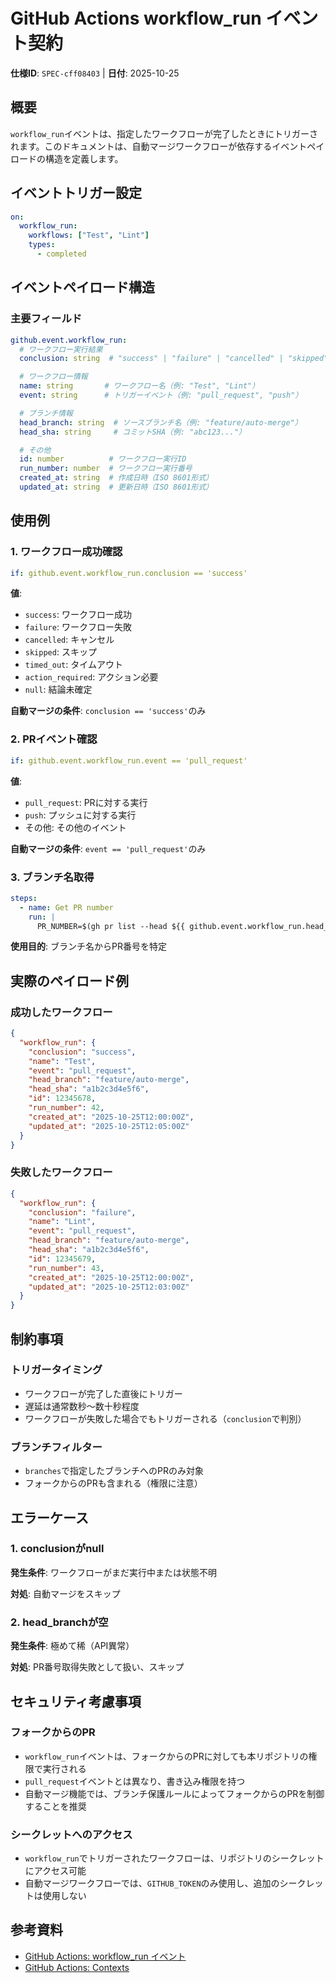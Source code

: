 # GitHub Actions workflow_run イベント契約

**仕様ID**: `SPEC-cff08403` | **日付**: 2025-10-25

## 概要

`workflow_run`イベントは、指定したワークフローが完了したときにトリガーされます。このドキュメントは、自動マージワークフローが依存するイベントペイロードの構造を定義します。

## イベントトリガー設定

```yaml
on:
  workflow_run:
    workflows: ["Test", "Lint"]
    types:
      - completed
```

## イベントペイロード構造

### 主要フィールド

```yaml
github.event.workflow_run:
  # ワークフロー実行結果
  conclusion: string  # "success" | "failure" | "cancelled" | "skipped" | "timed_out" | "action_required" | null

  # ワークフロー情報
  name: string       # ワークフロー名（例: "Test", "Lint"）
  event: string      # トリガーイベント（例: "pull_request", "push"）

  # ブランチ情報
  head_branch: string  # ソースブランチ名（例: "feature/auto-merge"）
  head_sha: string     # コミットSHA（例: "abc123..."）

  # その他
  id: number          # ワークフロー実行ID
  run_number: number  # ワークフロー実行番号
  created_at: string  # 作成日時（ISO 8601形式）
  updated_at: string  # 更新日時（ISO 8601形式）
```

## 使用例

### 1. ワークフロー成功確認

```yaml
if: github.event.workflow_run.conclusion == 'success'
```

**値**:
- `success`: ワークフロー成功
- `failure`: ワークフロー失敗
- `cancelled`: キャンセル
- `skipped`: スキップ
- `timed_out`: タイムアウト
- `action_required`: アクション必要
- `null`: 結論未確定

**自動マージの条件**: `conclusion == 'success'`のみ

### 2. PRイベント確認

```yaml
if: github.event.workflow_run.event == 'pull_request'
```

**値**:
- `pull_request`: PRに対する実行
- `push`: プッシュに対する実行
- その他: その他のイベント

**自動マージの条件**: `event == 'pull_request'`のみ

### 3. ブランチ名取得

```yaml
steps:
  - name: Get PR number
    run: |
      PR_NUMBER=$(gh pr list --head ${{ github.event.workflow_run.head_branch }} --json number --jq '.[0].number')
```

**使用目的**: ブランチ名からPR番号を特定

## 実際のペイロード例

### 成功したワークフロー

```json
{
  "workflow_run": {
    "conclusion": "success",
    "name": "Test",
    "event": "pull_request",
    "head_branch": "feature/auto-merge",
    "head_sha": "a1b2c3d4e5f6",
    "id": 12345678,
    "run_number": 42,
    "created_at": "2025-10-25T12:00:00Z",
    "updated_at": "2025-10-25T12:05:00Z"
  }
}
```

### 失敗したワークフロー

```json
{
  "workflow_run": {
    "conclusion": "failure",
    "name": "Lint",
    "event": "pull_request",
    "head_branch": "feature/auto-merge",
    "head_sha": "a1b2c3d4e5f6",
    "id": 12345679,
    "run_number": 43,
    "created_at": "2025-10-25T12:00:00Z",
    "updated_at": "2025-10-25T12:03:00Z"
  }
}
```

## 制約事項

### トリガータイミング

- ワークフローが完了した直後にトリガー
- 遅延は通常数秒〜数十秒程度
- ワークフローが失敗した場合でもトリガーされる（`conclusion`で判別）

### ブランチフィルター

- `branches`で指定したブランチへのPRのみ対象
- フォークからのPRも含まれる（権限に注意）

## エラーケース

### 1. conclusionがnull

**発生条件**: ワークフローがまだ実行中または状態不明

**対処**: 自動マージをスキップ

### 2. head_branchが空

**発生条件**: 極めて稀（API異常）

**対処**: PR番号取得失敗として扱い、スキップ

## セキュリティ考慮事項

### フォークからのPR

- `workflow_run`イベントは、フォークからのPRに対しても本リポジトリの権限で実行される
- `pull_request`イベントとは異なり、書き込み権限を持つ
- 自動マージ機能では、ブランチ保護ルールによってフォークからのPRを制御することを推奨

### シークレットへのアクセス

- `workflow_run`でトリガーされたワークフローは、リポジトリのシークレットにアクセス可能
- 自動マージワークフローでは、`GITHUB_TOKEN`のみ使用し、追加のシークレットは使用しない

## 参考資料

- [GitHub Actions: workflow_run イベント](https://docs.github.com/en/actions/using-workflows/events-that-trigger-workflows#workflow_run)
- [GitHub Actions: Contexts](https://docs.github.com/en/actions/learn-github-actions/contexts#github-context)
